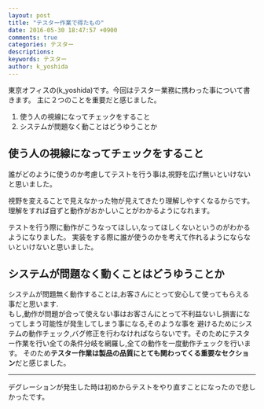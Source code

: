 ```yaml
---
layout: post
title: "テスター作業で得たもの"
date: 2016-05-30 18:47:57 +0900
comments: true
categories: テスター
descriptions: 　
keywords: テスター
author: k_yoshida
---
```


東京オフィスの(k\_yoshida)です。今回はテスター業務に携わった事について書きます。
主に２つのことを重要だと感じました。

1. 使う人の視線になってチェックをすること
1. システムが問題なく動ことはどうゆうことか
  
## 使う人の視線になってチェックをすること
誰がどのように使うのか考慮してテストを行う事は,視野を広げ無いといけないと思いました。

視野を変えることで見えなかった物が見えてきたり理解しやすくなるからです。理解をすれば自ずと動作がおかしいことがわかるようになれます。

テストを行う際に動作がこうなってほしい,なってほしくないというのがわかるようになりました。
実装をする際に誰が使うのかを考えて作れるようにならないといけないと思いました。


## システムが問題なく動くことはどうゆうことか

システムが問題無く動作することは,お客さんにとって安心して使ってもらえる事だと思います.  
もし,動作が問題が合って使えない事はお客さんにとって不利益ないし損害になってしまう可能性が発生してしまう事になる,そのような事を
避けるためにシステムの動作チェック,バグ修正を行わなければならないです。そのためにテスター作業を行い全ての条件分岐を網羅し,全ての動作を一度動作チェックを行います。
そのため**テスター作業は製品の品質にとても関わってくる重要なセクション**だと感じました。

---
デグレーションが発生した時は初めからテストをやり直すことになったので悲しかったです。 